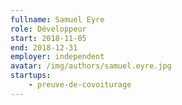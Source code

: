 ```yaml
---
fullname: Samuel Eyre 
role: Développeur
start: 2018-11-05
end: 2018-12-31
employer: independent
avatar: /img/authors/samuel.eyre.jpg
startups:
    - preuve-de-covoiturage
---
```

